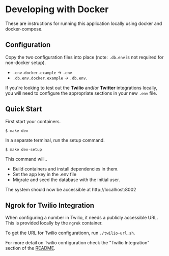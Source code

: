 # Developing with Docker

These are instructions for running this application locally using docker and docker-compose.

## Configuration

Copy the two configuration files into place (note: `.db.env` is not required for non-docker setup).
- `.env.docker.example` -> `.env`
- `.db.env.docker.example` -> `.db.env`.

If you're looking to test out the **Twilio** and/or **Twitter** integrations locally, you will need to configure the appropriate sections in your new `.env` file.

## Quick Start

First start your containers.

```
$ make dev
```

In a separate terminal, run the setup command.

```
$ make dev-setup
```

This command will..
- Build containers and install dependencies in them.
- Set the app key in the .env file
- Migrate and seed the database with the initial user.

The system should now be accessible at http://localhost:8002

## Ngrok for Twilio Integration

When configuring a number in Twilio, it needs a publicly accessible URL. This is provided locally by the `ngrok` container.

To get the URL for Twilio configurationn, run `./twilio-url.sh`.

For more detail on Twilio configuration check the "Twilio Integration" section of the [README](./README.md).